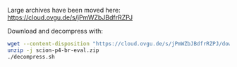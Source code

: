 Large archives have been moved here: https://cloud.ovgu.de/s/jPmWZbJBdfrRZPJ

Download and decompress with:
```bash
wget --content-disposition "https://cloud.ovgu.de/s/jPmWZbJBdfrRZPJ/download"
unzip -j scion-p4-br-eval.zip
./decompress.sh
```
